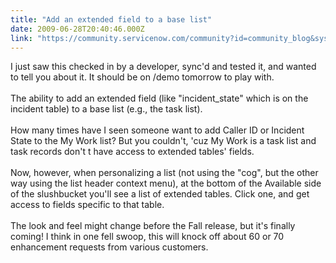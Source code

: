 ```yaml
---
title: "Add an extended field to a base list"
date: 2009-06-28T20:40:46.000Z
link: "https://community.servicenow.com/community?id=community_blog&sys_id=332de6e5dbd0dbc01dcaf3231f9619c8"
---
```

<p>I just saw this checked in by a developer, sync'd and tested it, and wanted to tell you about it. It should be on /demo tomorrow to play with.<br /><br />The ability to add an extended field (like "incident_state" which is on the incident table) to a base list (e.g., the task list).<br /><br />How many times have I seen someone want to add Caller ID or Incident State to the My Work list? But you couldn't, 'cuz My Work is a task list and task records don't t have access to extended tables' fields.<br /><br />Now, however, when personalizing a list (not using the "cog", but the other way using the list header context menu), at the bottom of the Available side of the slushbucket you'll see a list of extended tables. Click one, and get access to fields specific to that table.<br /><br />The look and feel might change before the Fall release, but it's finally coming! I think in one fell swoop, this will knock off about 60 or 70 enhancement requests from various customers.</p>